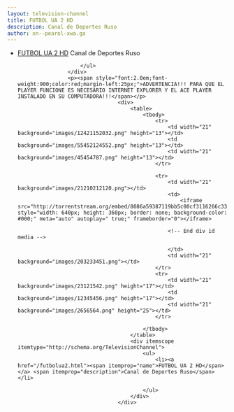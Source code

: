 ```yaml
---
layout: television-channel
title: FUTBOL UA 2 HD
description: Canal de Deportes Ruso
author: xn--pearol-xwa.ga
---
```

<html>
					<div itemscope itemtype="http://schema.org/TelevisionChannel">
						<ul>
							<li><a href="/futbolua2.html"><span itemprop="name">FUTBOL UA 2 HD</span></a> <span itemprop="description">Canal de Deportes Ruso</span></li>
							
						</ul>
					</div>
					<p><span style="font:2.0em;font-weight:900;color:red;margin-left:25px;">ADVERTENCIA!!! PARA QUE EL PLAYER FUNCIONE ES NECESARIO INTERNET EXPLORER Y EL ACE PLAYER INSTALADO EN SU COMPUTADORA!!!</span></p>
									<div>
										<table>
											<tbody>
												<tr>
													<td width="21" background="images/12421152032.png" height="13"></td>
													<td background="images/55452124552.png" height="13"></td>
													<td width="21" background="images/45454787.png" height="13"></td>
												</tr>

												<tr>
													<td width="21" background="images/21210212120.png"></td>
													<td>
														<iframe src="http://torrentstream.org/embed/8086a59387119bb5c00cf3116266c33eb477dafb" style="width: 640px; height: 360px; border: none; background-color: #000;" meta="auto" autoplay=" true;" frameborder="0"></iframe>
														
													<!-- End div id media -->
								
													</td>
													<td width="21" background="images/203233451.png"></td>
												</tr>
												<tr>
													<td width="21" background="images/23121542.png" height="17"></td>
													<td background="images/12345456.png" height="17"></td>
													<td width="21" background="images/2656564.png" height="25"></td>
												</tr>

											</tbody>
										</table>
										<div itemscope itemtype="http://schema.org/TelevisionChannel">
											<ul>
												<li><a href="/futbolua2.html"><span itemprop="name">FUTBOL UA 2 HD</span></a> <span itemprop="description">Canal de Deportes Ruso</span></li>
							
											</ul>
										</div>
									</div>
</html>